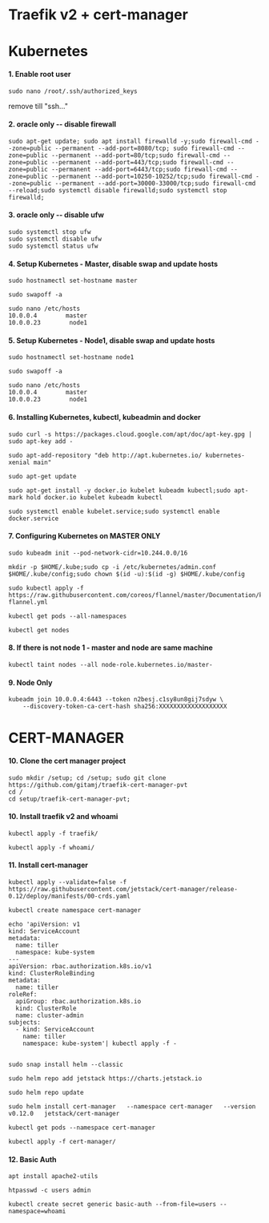 # Traefik v2 + cert-manager

# Kubernetes

#### 1. Enable root user
```
sudo nano /root/.ssh/authorized_keys
```
remove till "ssh..."

#### 2. oracle only -- disable firewall 
```
sudo apt-get update; sudo apt install firewalld -y;sudo firewall-cmd --zone=public --permanent --add-port=8080/tcp; sudo firewall-cmd --zone=public --permanent --add-port=80/tcp;sudo firewall-cmd --zone=public --permanent --add-port=443/tcp;sudo firewall-cmd --zone=public --permanent --add-port=6443/tcp;sudo firewall-cmd --zone=public --permanent --add-port=10250-10252/tcp;sudo firewall-cmd --zone=public --permanent --add-port=30000-33000/tcp;sudo firewall-cmd --reload;sudo systemctl disable firewalld;sudo systemctl stop firewalld;
```

#### 3. oracle only -- disable ufw
```
sudo systemctl stop ufw
sudo systemctl disable ufw
sudo systemctl status ufw
```

#### 4. Setup Kubernetes - Master, disable swap and update hosts
```
sudo hostnamectl set-hostname master

sudo swapoff -a

sudo nano /etc/hosts
10.0.0.4        master
10.0.0.23        node1
```

#### 5. Setup Kubernetes - Node1, disable swap and update hosts
```
sudo hostnamectl set-hostname node1

sudo swapoff -a

sudo nano /etc/hosts
10.0.0.4        master
10.0.0.23        node1
```

#### 6. Installing Kubernetes, kubectl, kubeadmin and docker
```
sudo curl -s https://packages.cloud.google.com/apt/doc/apt-key.gpg | sudo apt-key add -

sudo apt-add-repository "deb http://apt.kubernetes.io/ kubernetes-xenial main"

sudo apt-get update

sudo apt-get install -y docker.io kubelet kubeadm kubectl;sudo apt-mark hold docker.io kubelet kubeadm kubectl

sudo systemctl enable kubelet.service;sudo systemctl enable docker.service
```

#### 7. Configuring Kubernetes on MASTER ONLY

```
sudo kubeadm init --pod-network-cidr=10.244.0.0/16

mkdir -p $HOME/.kube;sudo cp -i /etc/kubernetes/admin.conf $HOME/.kube/config;sudo chown $(id -u):$(id -g) $HOME/.kube/config

sudo kubectl apply -f https://raw.githubusercontent.com/coreos/flannel/master/Documentation/kube-flannel.yml

kubectl get pods --all-namespaces

kubectl get nodes 
```

#### 8. If there is not node 1 - master and node are same machine
```
kubectl taint nodes --all node-role.kubernetes.io/master-
```

#### 9. Node Only
```
kubeadm join 10.0.0.4:6443 --token n2besj.c1sy8un8gij7sdyw \
    --discovery-token-ca-cert-hash sha256:XXXXXXXXXXXXXXXXXXX 
```

# CERT-MANAGER

#### 10. Clone the cert manager project
```
sudo mkdir /setup; cd /setup; sudo git clone https://github.com/gitamj/traefik-cert-manager-pvt 
cd /
cd setup/traefik-cert-manager-pvt;
```

#### 10. Install traefik v2 and whoami
```
kubectl apply -f traefik/

kubectl apply -f whoami/
```

#### 11. Install cert-manager
```
kubectl apply --validate=false -f https://raw.githubusercontent.com/jetstack/cert-manager/release-0.12/deploy/manifests/00-crds.yaml

kubectl create namespace cert-manager

echo 'apiVersion: v1
kind: ServiceAccount
metadata:
  name: tiller
  namespace: kube-system
---
apiVersion: rbac.authorization.k8s.io/v1
kind: ClusterRoleBinding
metadata:
  name: tiller
roleRef:
  apiGroup: rbac.authorization.k8s.io
  kind: ClusterRole
  name: cluster-admin
subjects:
  - kind: ServiceAccount
    name: tiller
    namespace: kube-system'| kubectl apply -f -


sudo snap install helm --classic

sudo helm repo add jetstack https://charts.jetstack.io

sudo helm repo update

sudo helm install cert-manager   --namespace cert-manager   --version v0.12.0   jetstack/cert-manager

kubectl get pods --namespace cert-manager

kubectl apply -f cert-manager/
```
#### 12. Basic Auth
```
apt install apache2-utils

htpasswd -c users admin

kubectl create secret generic basic-auth --from-file=users --namespace=whoami
```
